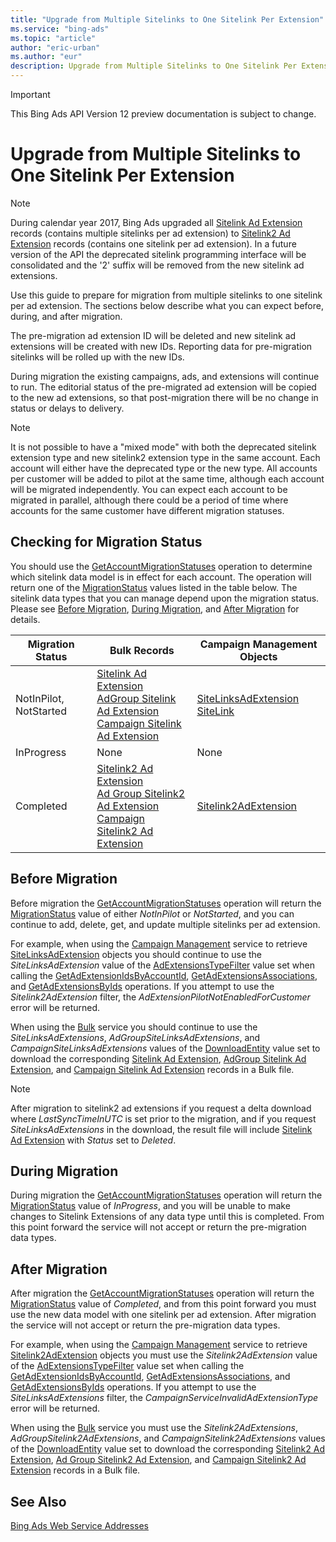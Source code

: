 ```yaml
---
title: "Upgrade from Multiple Sitelinks to One Sitelink Per Extension"
ms.service: "bing-ads"
ms.topic: "article"
author: "eric-urban"
ms.author: "eur"
description: Upgrade from Multiple Sitelinks to One Sitelink Per Extension.
---
```

> [!IMPORTANT]
> This Bing Ads API Version 12 preview documentation is subject to change.

# Upgrade from Multiple Sitelinks to One Sitelink Per Extension
> [!NOTE]
> During calendar year 2017, Bing Ads upgraded all [Sitelink Ad Extension](../bulk-service/sitelink-ad-extension.md) records (contains multiple sitelinks per ad extension) to [Sitelink2 Ad Extension](../bulk-service/sitelink2-ad-extension.md) records (contains one sitelink per ad extension). In a future version of the API the deprecated sitelink programming interface will be consolidated and the '2' suffix will be removed from the new sitelink ad extensions.

Use this guide to prepare for migration from multiple sitelinks to one sitelink per ad extension. The sections below describe what you can expect before, during, and after migration.

The pre-migration ad extension ID will be deleted and new sitelink ad extensions will be created with new IDs. Reporting data for pre-migration sitelinks will be rolled up with the new IDs.

During migration the existing campaigns, ads, and extensions will continue to run. The editorial status of the pre-migrated ad extension will be copied to the new ad extensions, so that post-migration there will be no change in status or delays to delivery.   

> [!NOTE]
> It is not possible to have a "mixed mode" with both the deprecated sitelink extension type and new sitelink2 extension type in the same account. Each account will either have the deprecated type or the new type. All accounts per customer will be added to pilot at the same time, although each account will be migrated independently. You can expect each account to be migrated in parallel, although there could be a period of time where accounts for the same customer have different migration statuses.

## <a name="getmigrationstatus"></a> Checking for Migration Status
You should use the [GetAccountMigrationStatuses](../campaign-management-service/getaccountmigrationstatuses.md) operation to determine which sitelink data model is in effect for each account. The operation will return one of the [MigrationStatus](../campaign-management-service/migrationstatus.md) values listed in the table below. The sitelink data types that you can manage depend upon the migration status. Please see [Before Migration](#beforemigration), [During Migration](#migrationinprogress), and [After Migration](#migrationcompleted) for details.  

Migration Status|Bulk Records|Campaign Management Objects  
---------|---------|---------
NotInPilot, NotStarted|[Sitelink Ad Extension](../bulk-service/sitelink-ad-extension.md)<br/>[AdGroup Sitelink Ad Extension](../bulk-service/adgroup-sitelink-ad-extension.md)<br/>[Campaign Sitelink Ad Extension](../bulk-service/campaign-sitelink-ad-extension.md) |[SiteLinksAdExtension](../campaign-management-service/sitelinksadextension.md)<br/>[SiteLink](../campaign-management-service/sitelink.md)         
InProgress|None|None         
Completed|[Sitelink2 Ad Extension](../bulk-service/sitelink2-ad-extension.md)<br/>[Ad Group Sitelink2 Ad Extension](../bulk-service/ad-group-sitelink2-ad-extension.md)<br/>[Campaign Sitelink2 Ad Extension](../bulk-service/campaign-sitelink2-ad-extension.md) |[Sitelink2AdExtension](../campaign-management-service/sitelink2adextension.md) 

## <a name="beforemigration"></a>Before Migration
Before migration the [GetAccountMigrationStatuses](../campaign-management-service/getaccountmigrationstatuses.md) operation will return the [MigrationStatus](../campaign-management-service/migrationstatus.md) value of either *NotInPilot* or *NotStarted*, and you can continue to add, delete, get, and update multiple sitelinks per ad extension. 

For example, when using the [Campaign Management](../campaign-management-service/campaign-management-service-reference.md) service to retrieve [SiteLinksAdExtension](../campaign-management-service/sitelinksadextension.md) objects you should continue to use the *SiteLinksAdExtension* value of the [AdExtensionsTypeFilter](../campaign-management-service/adextensionstypefilter.md) value set when calling the [GetAdExtensionIdsByAccountId](../campaign-management-service/getadextensionidsbyaccountid.md), [GetAdExtensionsAssociations](../campaign-management-service/getadextensionsassociations.md), and [GetAdExtensionsByIds](../campaign-management-service/getadextensionsbyids.md) operations. If you attempt to use the *Sitelink2AdExtension* filter, the *AdExtensionPilotNotEnabledForCustomer* error will be returned.

When using the [Bulk](../bulk-service/bulk-service-reference.md) service you should continue to use the *SiteLinksAdExtensions*, *AdGroupSiteLinksAdExtensions*, and *CampaignSiteLinksAdExtensions* values of the [DownloadEntity](../bulk-service/downloadentity.md) value set to download the corresponding [Sitelink Ad Extension](../bulk-service/sitelink-ad-extension.md), [AdGroup Sitelink Ad Extension](../bulk-service/adgroup-sitelink-ad-extension.md), and [Campaign Sitelink Ad Extension](../bulk-service/campaign-sitelink-ad-extension.md) records in a Bulk file.  

> [!NOTE]
> After migration to sitelink2 ad extensions if you request a delta download where *LastSyncTimeInUTC* is set prior to the migration, and if you request *SiteLinksAdExtensions* in the download, the result file will include [Sitelink Ad Extension](../bulk-service/sitelink-ad-extension.md) with *Status* set to *Deleted*. 

## <a name="migrationinprogress"></a>During Migration
During migration the [GetAccountMigrationStatuses](../campaign-management-service/getaccountmigrationstatuses.md) operation will return the [MigrationStatus](../campaign-management-service/migrationstatus.md) value of *InProgress*, and you will be unable to make changes to Sitelink Extensions of any data type until this is completed. From this point forward the service will not accept or return the pre-migration data types. 

## <a name="migrationcompleted"></a>After Migration
After migration the [GetAccountMigrationStatuses](../campaign-management-service/getaccountmigrationstatuses.md) operation will return the [MigrationStatus](../campaign-management-service/migrationstatus.md) value of *Completed*, and from this point forward you must use the new data model with one sitelink per ad extension. After migration the service will not accept or return the pre-migration data types. 

For example, when using the [Campaign Management](../campaign-management-service/campaign-management-service-reference.md) service to retrieve [Sitelink2AdExtension](../campaign-management-service/sitelink2adextension.md) objects you must use the *Sitelink2AdExtension* value of the [AdExtensionsTypeFilter](../campaign-management-service/adextensionstypefilter.md) value set when calling the [GetAdExtensionIdsByAccountId](../campaign-management-service/getadextensionidsbyaccountid.md), [GetAdExtensionsAssociations](../campaign-management-service/getadextensionsassociations.md), and [GetAdExtensionsByIds](../campaign-management-service/getadextensionsbyids.md) operations. If you attempt to use the *SiteLinksAdExtensions* filter, the *CampaignServiceInvalidAdExtensionType* error will be returned.

When using the [Bulk](../bulk-service/bulk-service-reference.md) service you must use the *Sitelink2AdExtensions*, *AdGroupSitelink2AdExtensions*, and *CampaignSitelink2AdExtensions* values of the [DownloadEntity](../bulk-service/downloadentity.md) value set to download the corresponding [Sitelink2 Ad Extension](../bulk-service/sitelink2-ad-extension.md), [Ad Group Sitelink2 Ad Extension](../bulk-service/ad-group-sitelink2-ad-extension.md), and [Campaign Sitelink2 Ad Extension](../bulk-service/campaign-sitelink2-ad-extension.md) records in a Bulk file.  


## See Also
[Bing Ads Web Service Addresses](web-service-addresses.md)  

